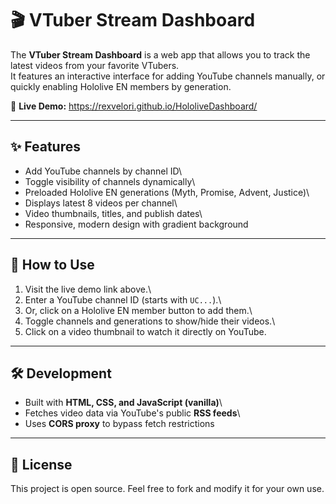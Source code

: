 # 🎬 VTuber Stream Dashboard

The **VTuber Stream Dashboard** is a web app that allows you to track
the latest videos from your favorite VTubers.\
It features an interactive interface for adding YouTube channels
manually, or quickly enabling Hololive EN members by generation.

🔗 **Live Demo:** <https://rexvelori.github.io/HololiveDashboard/>

------------------------------------------------------------------------

## ✨ Features

-   Add YouTube channels by channel ID\
-   Toggle visibility of channels dynamically\
-   Preloaded Hololive EN generations (Myth, Promise, Advent, Justice)\
-   Displays latest 8 videos per channel\
-   Video thumbnails, titles, and publish dates\
-   Responsive, modern design with gradient background

------------------------------------------------------------------------

## 🚀 How to Use

1.  Visit the live demo link above.\
2.  Enter a YouTube channel ID (starts with `UC...`).\
3.  Or, click on a Hololive EN member button to add them.\
4.  Toggle channels and generations to show/hide their videos.\
5.  Click on a video thumbnail to watch it directly on YouTube.

------------------------------------------------------------------------

## 🛠️ Development

-   Built with **HTML, CSS, and JavaScript (vanilla)**\
-   Fetches video data via YouTube's public **RSS feeds**\
-   Uses **CORS proxy** to bypass fetch restrictions

------------------------------------------------------------------------

## 📜 License

This project is open source. Feel free to fork and modify it for your
own use.
